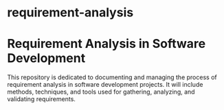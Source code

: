 # requirement-analysis
# Requirement Analysis in Software Development

This repository is dedicated to documenting and managing the process of requirement analysis in software development projects. It will include methods, techniques, and tools used for gathering, analyzing, and validating requirements.
